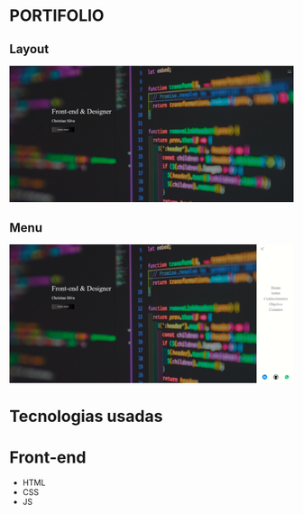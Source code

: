 # PORTIFOLIO

## Layout
![PORTIFOLIO](https://github.com/chrnah/PORTIFOLIO/blob/main/port1.png)
## Menu
![PORTIFOLIO](https://github.com/chrnah/PORTIFOLIO/blob/main/port2.png)


# Tecnologias usadas 
# Front-end
- HTML
- CSS
- JS

